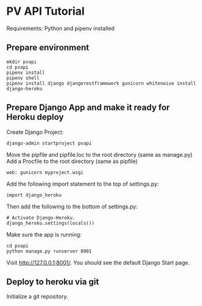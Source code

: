 # PV API Tutorial

Requirements: Python and pipenv installed

## Prepare environment

```
mkdir pvapi
cd pvapi
pipenv install
pipenv shell
pipenv install django djangorestframework gunicorn whitenoise install django-heroku
```

## Prepare Django App and make it ready for Heroku deploy
Create Django Project:

`django-admin startproject pvapi`

Move the pipfile and pipfile.loc to the root directory (same as manage.py)
Add a Procfile to the root directory (same as pipfile)

`web: gunicorn myproject.wsgi`

Add the following import statement to the top of settings.py:

`import django_heroku`

Then add the following to the bottom of settings.py:
```
# Activate Django-Heroku.
django_heroku.settings(locals())
```
Make sure the app is running: 

```
cd pvapi
python manage.py runserver 8001
```

Visit http://127.0.0.1:8001/. You should see the default Django Start page.



## Deploy to heroku via git
Initialize a git repository.



